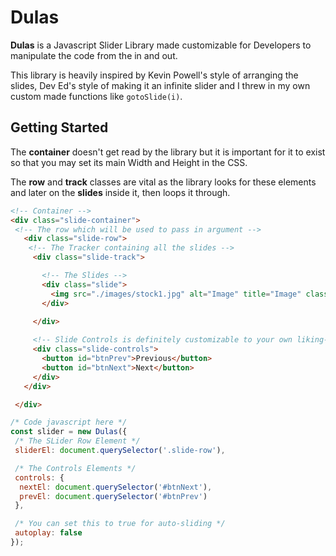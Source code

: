 <!-- Heading -->
#  Dulas

<!-- Description -->
**Dulas** is a Javascript Slider Library made customizable for Developers to manipulate the code from the in and out.

This library is heavily inspired by Kevin Powell's style of arranging the slides, Dev Ed's style of making it an infinite slider and I threw in my own custom made functions like `gotoSlide(i)`. 


## Getting Started
The **container** doesn't get read by the library but it is important for it to exist so that you may set its main Width and Height in the CSS.

The **row** and **track** classes are vital as the library looks for these elements and later on the **slides** inside it, then loops it through.


```HTML
<!-- Container -->
<div class="slide-container">
 <!-- The row which will be used to pass in argument -->
   <div class="slide-row">
    <!-- The Tracker containing all the slides -->
     <div class="slide-track">

       <!-- The Slides -->
       <div class="slide">
         <img src="./images/stock1.jpg" alt="Image" title="Image" class="">
       </div>
       
     </div>

     <!-- Slide Controls is definitely customizable to your own liking-->
     <div class="slide-controls">
       <button id="btnPrev">Previous</button>
       <button id="btnNext">Next</button>
     </div>
   </div>

 </div>
```


```Javascript
/* Code javascript here */
const slider = new Dulas({
 /* The SLider Row Element */
 sliderEl: document.querySelector('.slide-row'),

 /* The Controls Elements */
 controls: {
  nextEl: document.querySelector('#btnNext'),
  prevEl: document.querySelector('#btnPrev')
 },

 /* You can set this to true for auto-sliding */
 autoplay: false
});

```
